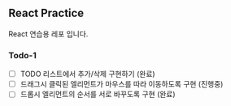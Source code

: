 ## React Practice

React 연습용 레포 입니다.

### Todo-1

- [ ] TODO 리스트에서 추가/삭제 구현하기 (완료)
- [ ] 드래그시 클릭된 엘리먼트가 마우스를 따라 이동하도록 구현 (진행중)
- [ ] 드롭시 엘리먼트의 순서를 서로 바꾸도록 구현 (완료)
